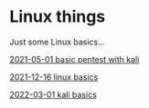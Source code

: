 # Linux things

Just some Linux basics...

[2021-05-01 basic pentest with kali](/blogs/2021-05-01-basic-pentest-with-kali)

[2021-12-16 linux basics](/blogs/2021-12-16-linux-basics.md)

[2022-03-01 kali basics](/blogs/2022-03-01-kali-basics.md)

